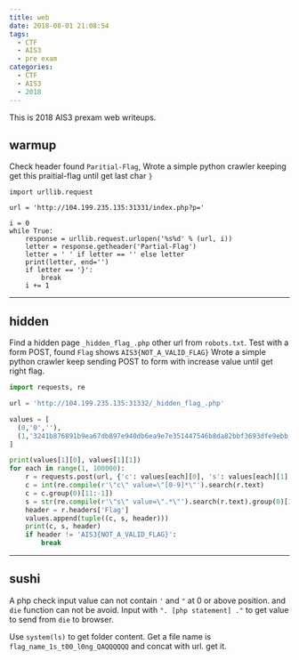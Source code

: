 ```yaml
---
title: web
date: 2018-08-01 21:08:54
tags:
  - CTF
  - AIS3
  - pre exam
categories:
  - CTF
  - AIS3
  - 2018
---
```


This is 2018 AIS3 prexam web writeups.
<!-- More -->

## warmup
Check header found `Paritial-Flag`,
Wrote a simple python crawler keeping get this praitial-flag until get last char `}`

```python=
import urllib.request

url = 'http://104.199.235.135:31331/index.php?p='

i = 0 
while True:
    response = urllib.request.urlopen('%s%d' % (url, i)) 
    letter = response.getheader('Partial-Flag')
    letter = ' ' if letter == '' else letter
    print(letter, end='')
    if letter == '}':
        break
    i += 1
```

---

## hidden
Find a hidden page `_hidden_flag_.php` other url from `robots.txt`.
Test with a form POST, found `Flag` shows `AIS3{NOT_A_VALID_FLAG}`
Wrote a simple python crawler keep sending POST to form with increase value until get right flag.

```python
import requests, re

url = 'http://104.199.235.135:31332/_hidden_flag_.php'

values = [ 
  (0,'0',''),
  (1,'3241b876891b9ea67db897e940db6ea9e7e351447546b8da82bbf3693dfe9ebb','')
]

print(values[1][0], values[1][1])
for each in range(1, 100000):
    r = requests.post(url, {'c': values[each][0], 's': values[each][1] })
    c = int(re.compile(r'\"c\" value=\"[0-9]*\"').search(r.text)
    c = c.group(0)[11:-1])
    s = str(re.compile(r'\"s\" value=\".*\"').search(r.text).group(0)[11:-1])
    header = r.headers['Flag']
    values.append(tuple((c, s, header)))
    print(c, s, header)
    if header != 'AIS3{NOT_A_VALID_FLAG}':
        break
```

---

## sushi
A php check input value can not contain `'` and `"` at 0 or above position.
and `die` function can not be avoid.
Input with `". [php statement] ."` to get value to send from `die` to browser.

Use `system(ls)` to get folder content.
Get a file name is `flag_name_1s_t00_l0ng_QAQQQQQQ`
and concat with url. get it.
